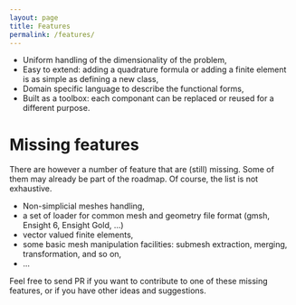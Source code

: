 ```yaml
---
layout: page
title: Features
permalink: /features/
---
```


  * Uniform handling of the dimensionality of the problem,
  * Easy to extend: adding a quadrature formula or adding a finite element is as simple as defining a new class,
  * Domain specific language to describe the functional forms,
  * Built as a toolbox: each componant can be replaced or reused for a different purpose.
  
  
# Missing features
There are however a number of feature that are (still) missing. Some
of them may already be part of the roadmap. Of course, the list is not
exhaustive.

  * Non-simplicial meshes handling,
  * a set of loader for common mesh and geometry file format (gmsh, Ensight 6, Ensight Gold, ...)
  * vector valued finite elements,
  * some basic mesh manipulation facilities: submesh extraction, merging, transformation, and so on, 
  * ...
  
Feel free to send PR if you want to contribute to one of these missing features, or if you have other ideas and suggestions.
